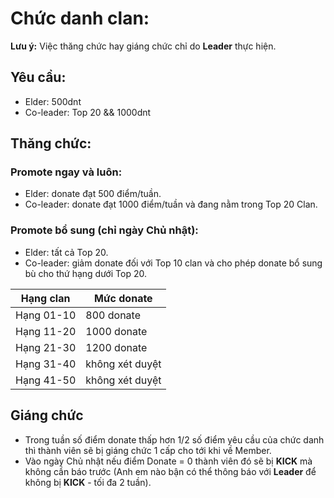 # Chức danh clan:

**Lưu ý:** Việc thăng chức hay giáng chức chỉ do **Leader** thực hiện.

## Yêu cầu:
- Elder: 500dnt
- Co-leader: Top 20 && 1000dnt

## Thăng chức:

### Promote ngay và luôn:

- Elder: donate đạt 500 điểm/tuần.
- Co-leader: donate đạt 1000 điểm/tuần và đang nằm trong Top 20 Clan.

### Promote bổ sung (chỉ ngày Chủ nhật):

- Elder: tất cả Top 20.
- Co-leader: giảm donate đối với Top 10 clan và cho phép donate bổ sung bù cho thứ hạng dưới Top 20.

| Hạng clan          | Mức donate                                       |
|--------------------|--------------------------------------------------|
| Hạng 01-10         | 800 donate                                       |
| Hạng 11-20         | 1000 donate                                      |
| Hạng 21-30         | 1200 donate                                      |
| Hạng 31-40         | không xét duyệt                                  |
| Hạng 41-50         | không xét duyệt                                  |

## Giáng chức

- Trong tuần số điểm donate thấp hơn 1/2 số điểm yêu cầu của chức danh thì thành viên sẽ bị giáng chức 1 cấp cho tới khi về Member.
- Vào ngày Chủ nhật nếu điểm Donate = 0 thành viên đó sẽ bị **KICK** mà không cần báo trước (Anh em nào bận có thể thông báo với **Leader** để không bị **KICK** - tối đa 2 tuần).